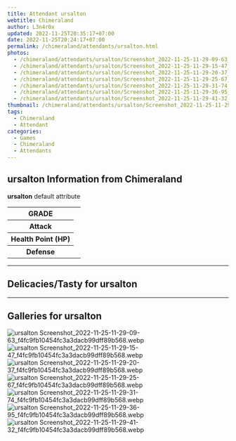 ```yaml
---
title: Attendant ursalton
webtitle: Chimeraland
author: L3n4r0x
updated: 2022-11-25T20:35:17+07:00
date: 2022-11-25T20:24:17+07:00
permalink: /chimeraland/attendants/ursalton.html
photos:
  - /chimeraland/attendants/ursalton/Screenshot_2022-11-25-11-29-09-63_f4fc9fb10454fc3a3dacb99dff89b568.webp
  - /chimeraland/attendants/ursalton/Screenshot_2022-11-25-11-29-15-47_f4fc9fb10454fc3a3dacb99dff89b568.webp
  - /chimeraland/attendants/ursalton/Screenshot_2022-11-25-11-29-20-37_f4fc9fb10454fc3a3dacb99dff89b568.webp
  - /chimeraland/attendants/ursalton/Screenshot_2022-11-25-11-29-25-67_f4fc9fb10454fc3a3dacb99dff89b568.webp
  - /chimeraland/attendants/ursalton/Screenshot_2022-11-25-11-29-31-74_f4fc9fb10454fc3a3dacb99dff89b568.webp
  - /chimeraland/attendants/ursalton/Screenshot_2022-11-25-11-29-36-95_f4fc9fb10454fc3a3dacb99dff89b568.webp
  - /chimeraland/attendants/ursalton/Screenshot_2022-11-25-11-29-41-32_f4fc9fb10454fc3a3dacb99dff89b568.webp
thumbnail: /chimeraland/attendants/ursalton/Screenshot_2022-11-25-11-29-09-63_f4fc9fb10454fc3a3dacb99dff89b568.webp
tags:
  - Chimeraland
  - Attendant
categories:
  - Games
  - Chimeraland
  - Attendants
---
```


<section id="bootstrap-wrapper"><link rel="stylesheet" href="https://rawcdn.githack.com/dimaslanjaka/Web-Manajemen/0c3b5aa1813bd4abcd2c11bf3e37928b15c28664/css/bootstrap-5-3-0-alpha3-wrapper.css"/><h2>ursalton Information from Chimeraland</h2><p><b>ursalton</b> default attribute <table><tr><th>GRADE</th><td></td></tr><tr><th>Attack</th><td></td></tr><tr><th>Health Point (HP)</th><td></td></tr><tr><th>Defense</th><td></td></tr></table></p><hr/><h2>Delicacies/Tasty for ursalton</h2><hr/><div id="gallery"><h2>Galleries for ursalton</h2><div class="row"><div class="col-lg-6 col-12"><img src="/chimeraland/attendants/ursalton/Screenshot_2022-11-25-11-29-09-63_f4fc9fb10454fc3a3dacb99dff89b568.webp" alt="ursalton Screenshot_2022-11-25-11-29-09-63_f4fc9fb10454fc3a3dacb99dff89b568.webp"/></div><div class="col-lg-6 col-12"><img src="/chimeraland/attendants/ursalton/Screenshot_2022-11-25-11-29-15-47_f4fc9fb10454fc3a3dacb99dff89b568.webp" alt="ursalton Screenshot_2022-11-25-11-29-15-47_f4fc9fb10454fc3a3dacb99dff89b568.webp"/></div><div class="col-lg-6 col-12"><img src="/chimeraland/attendants/ursalton/Screenshot_2022-11-25-11-29-20-37_f4fc9fb10454fc3a3dacb99dff89b568.webp" alt="ursalton Screenshot_2022-11-25-11-29-20-37_f4fc9fb10454fc3a3dacb99dff89b568.webp"/></div><div class="col-lg-6 col-12"><img src="/chimeraland/attendants/ursalton/Screenshot_2022-11-25-11-29-25-67_f4fc9fb10454fc3a3dacb99dff89b568.webp" alt="ursalton Screenshot_2022-11-25-11-29-25-67_f4fc9fb10454fc3a3dacb99dff89b568.webp"/></div><div class="col-lg-6 col-12"><img src="/chimeraland/attendants/ursalton/Screenshot_2022-11-25-11-29-31-74_f4fc9fb10454fc3a3dacb99dff89b568.webp" alt="ursalton Screenshot_2022-11-25-11-29-31-74_f4fc9fb10454fc3a3dacb99dff89b568.webp"/></div><div class="col-lg-6 col-12"><img src="/chimeraland/attendants/ursalton/Screenshot_2022-11-25-11-29-36-95_f4fc9fb10454fc3a3dacb99dff89b568.webp" alt="ursalton Screenshot_2022-11-25-11-29-36-95_f4fc9fb10454fc3a3dacb99dff89b568.webp"/></div><div class="col-lg-6 col-12"><img src="/chimeraland/attendants/ursalton/Screenshot_2022-11-25-11-29-41-32_f4fc9fb10454fc3a3dacb99dff89b568.webp" alt="ursalton Screenshot_2022-11-25-11-29-41-32_f4fc9fb10454fc3a3dacb99dff89b568.webp"/></div></div></div></section>
